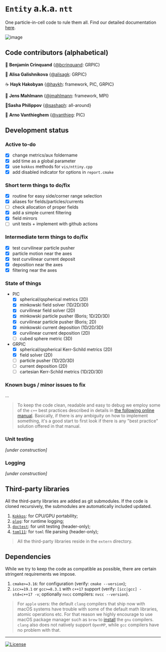 # `Entity` a.k.a. `ntt`
One particle-in-cell code to rule them all. Find our detailed documentation [here](https://haykh.github.io/entity/).

![image](assets/cover.gif)

## Code contributors (alphabetical)

🍵 __Benjamin Crinquand__ {[@bcrinquand](https://github.com/bcrinquand): GRPIC}

🧋 __Alisa Galishnikova__ {[@alisagk](https://github.com/alisagk): GRPIC}

☕ __Hayk Hakobyan__ {[@haykh](https://github.com/haykh): framework, PIC, GRPIC}

🥔 __Jens Mahlmann__ {[@jmahlmann](https://github.com/jmahlmann): framework, MPI}

🐬__Sasha Philippov__ {[@sashaph](https://github.com/sashaph): all-around}

🤷 __Arno Vanthieghem__ {[@vanthieg](https://github.com/vanthieg): PIC}

## Development status

### Active to-do

  - [x] change metrics/aux foldername
  - [x] add time as a global parameter
  - [x] use `kokkos` methods for `vis/nttiny.cpp`
  - [x] add disabled indicator for options in `report.cmake`

### Short term things to do/fix

  - [x] routine for easy side/corner range selection
  - [x] aliases for fields/particles/currents
  - [ ] check allocation of proper fields
  - [x] add a simple current filtering
  - [x] field mirrors
  - [ ] unit tests + implement with github actions

### Intermediate term things to do/fix

  - [x] test curvilinear particle pusher
  - [x] particle motion near the axes
  - [x] test curvilinear current deposit
  - [x] deposition near the axes
  - [x] filtering near the axes

### State of things

* PIC
  - [x] spherical/qspherical metrics (2D)
  - [x] minkowski field solver (1D/2D/3D)
  - [x] curvilinear field solver (2D)
  - [x] minkowski particle pusher (Boris; 1D/2D/3D)
  - [x] curvilinear particle pusher (Boris; 2D)
  - [x] minkowski current deposition (1D/2D/3D)
  - [x] curvilinear current deposition (2D)
  - [ ] cubed sphere metric (3D)
* GRPIC
  - [x] spherical/qspherical Kerr-Schild metrics (2D)
  - [x] field solver (2D)
  - [ ] particle pusher (1D/2D/3D)
  - [ ] current deposition (2D)
  - [ ] cartesian Kerr-Schild metrics (1D/2D/3D)

### Known bugs / minor issues to fix

  ...

> To keep the code clean, readable and easy to debug we employ some of the `c++` best practices described in details in [the following online manual](https://www.learncpp.com/). Basically, if there is any ambiguity on how to implement something, it's a good start to first look if there is any "best practice" solution offered in that manual.

### Unit testing

_[under construction]_

### Logging

_[under construction]_

## Third-party libraries

All the third-party libraries are added as git submodules. If the code is cloned recursively, the submodules are automatically included updated.

1. [`Kokkos`](https://github.com/kokkos/kokkos/): for CPU/GPU portability;
2. [`plog`](https://github.com/SergiusTheBest/plog): for runtime logging;
3. [`doctest`](https://github.com/doctest/doctest): for unit testing (header-only);
4. [`toml11`](https://github.com/ToruNiina/toml11): for `toml` file parsing (header-only);

> All the third-party libraries reside in the `extern` directory.

## Dependencies

While we try to keep the code as compatible as possible, there are certain stringent requirements we impose.

1. `cmake>=3.16`: for configuration (verify: `cmake --version`);
2. `icc>=19.1` or `gcc>=8.3.1` with `c++17` support (verify: `[icc|gcc] -std=c++17 -v`; optionally `nvcc` compilers: `nvcc --version`).

> For `apple` users: the default `clang` compilers that ship now with macOS systems have trouble with some of the default math libraries, atomic operations etc. For that reason we highly encourage to use macOS package manager such as `brew` to [install](https://formulae.brew.sh/formula/gcc) the `gnu` compilers. `clang` also does not natively support `OpenMP`, while `gcc` compilers have no problem with that.

---

[![License](https://img.shields.io/badge/License-BSD%203--Clause-blue.svg)](https://opensource.org/licenses/BSD-3-Clause)
